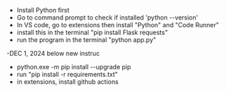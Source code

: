 - Install Python first
- Go to command prompt to check if installed 'python --version'
- In VS code, go to extensions then install "Python" and "Code Runner"
- install this in the terminal "pip install Flask requests"
- run the program in the terminal "python app.py"

-DEC 1, 2024 below new instruc

- python.exe -m pip install --upgrade pip
- run "pip install -r requirements.txt"
- in extensions, install github actions

